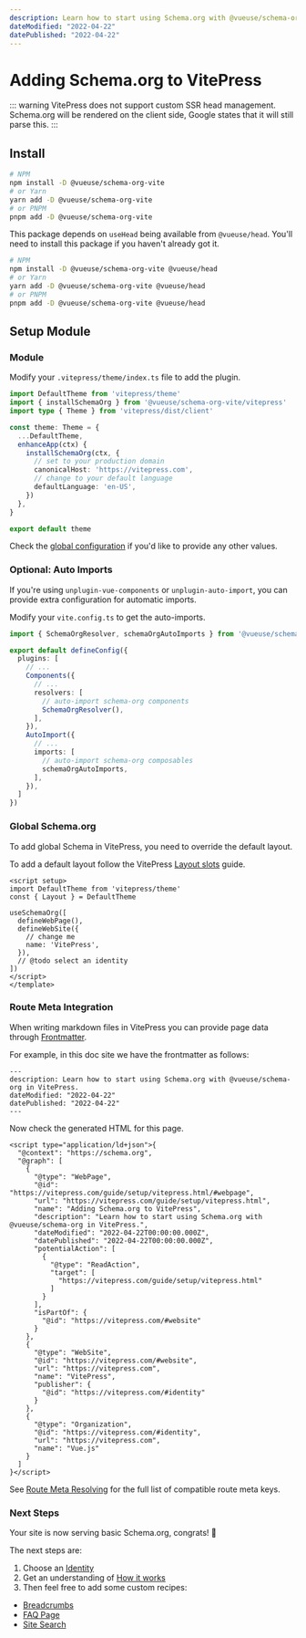 ```yaml
---
description: Learn how to start using Schema.org with @vueuse/schema-org in VitePress.
dateModified: "2022-04-22"
datePublished: "2022-04-22"
---
```


# Adding Schema.org to VitePress


::: warning
VitePress does not support custom SSR head management.
Schema.org will be rendered on the client side, Google states that it will still parse this.
:::

## Install

```bash
# NPM
npm install -D @vueuse/schema-org-vite
# or Yarn
yarn add -D @vueuse/schema-org-vite
# or PNPM
pnpm add -D @vueuse/schema-org-vite
```


This package depends on `useHead` being available from `@vueuse/head`. You'll need to install this package
if you haven't already got it.

```bash
# NPM
npm install -D @vueuse/schema-org-vite @vueuse/head
# or Yarn
yarn add -D @vueuse/schema-org-vite @vueuse/head
# or PNPM
pnpm add -D @vueuse/schema-org-vite @vueuse/head
```

## Setup Module

### Module

Modify your `.vitepress/theme/index.ts` file to add the plugin.

```ts .vitepress/theme/index.ts
import DefaultTheme from 'vitepress/theme'
import { installSchemaOrg } from '@vueuse/schema-org-vite/vitepress'
import type { Theme } from 'vitepress/dist/client'

const theme: Theme = {
  ...DefaultTheme,
  enhanceApp(ctx) {
    installSchemaOrg(ctx, {
      // set to your production domain  
      canonicalHost: 'https://vitepress.com',
      // change to your default language
      defaultLanguage: 'en-US',
    })
  },
}

export default theme
```

Check the [global configuration](/guide/how-it-works#global-config) if you'd like to provide any other values.


### Optional: Auto Imports

If you're using `unplugin-vue-components` or `unplugin-auto-import`,
you can provide extra configuration for automatic imports.

Modify your `vite.config.ts` to get the auto-imports.

```ts vite.config.ts
import { SchemaOrgResolver, schemaOrgAutoImports } from '@vueuse/schema-org-vite'

export default defineConfig({
  plugins: [
    // ...
    Components({
      // ...
      resolvers: [
        // auto-import schema-org components  
        SchemaOrgResolver(),
      ],
    }),
    AutoImport({
      // ...
      imports: [
        // auto-import schema-org composables  
        schemaOrgAutoImports,
      ],
    }),
  ]
})
```

### Global Schema.org

To add global Schema in VitePress, you need to override the default layout.

To add a default layout follow the VitePress [Layout slots](https://vitepress.vuejs.org/guide/theming.html#layout-slots) guide.

```vue .vitepress/theme/MyLayout.vue
<script setup>
import DefaultTheme from 'vitepress/theme'
const { Layout } = DefaultTheme

useSchemaOrg([
  defineWebPage(),
  defineWebSite({
    // change me
    name: 'VitePress',
  }),
  // @todo select an identity
])
</script>
</template>
```

### Route Meta Integration

When writing markdown files in VitePress you can provide page data through [Frontmatter](https://vitepress.vuejs.org/guide/frontmatter.html).

For example, in this doc site we have the frontmatter as follows:

```vue guide/setup/vitepress.md
---
description: Learn how to start using Schema.org with @vueuse/schema-org in VitePress.
dateModified: "2022-04-22"
datePublished: "2022-04-22"
---
```

Now check the generated HTML for this page.

```html{10-11}
<script type="application/ld+json">{
  "@context": "https://schema.org",
  "@graph": [
    {
      "@type": "WebPage",
      "@id": "https://vitepress.com/guide/setup/vitepress.html/#webpage",
      "url": "https://vitepress.com/guide/setup/vitepress.html",
      "name": "Adding Schema.org to VitePress",
      "description": "Learn how to start using Schema.org with @vueuse/schema-org in VitePress.",
      "dateModified": "2022-04-22T00:00:00.000Z",
      "datePublished": "2022-04-22T00:00:00.000Z",
      "potentialAction": [
        {
          "@type": "ReadAction",
          "target": [
            "https://vitepress.com/guide/setup/vitepress.html"
          ]
        }
      ],
      "isPartOf": {
        "@id": "https://vitepress.com/#website"
      }
    },
    {
      "@type": "WebSite",
      "@id": "https://vitepress.com/#website",
      "url": "https://vitepress.com",
      "name": "VitePress",
      "publisher": {
        "@id": "https://vitepress.com/#identity"
      }
    },
    {
      "@type": "Organization",
      "@id": "https://vitepress.com/#identity",
      "url": "https://vitepress.com",
      "name": "Vue.js"
    }
  ]
}</script>
```

See [Route Meta Resolving](/guide/how-it-works.html#route-meta-resolving) for the full list of compatible route meta keys.

### Next Steps

Your site is now serving basic Schema.org, congrats! 🎉

The next steps are:
1. Choose an [Identity](/guide/guides/identity)
2. Get an understanding of [How it works](/guide/how-it-works)
3. Then feel free to add some custom recipes:

- [Breadcrumbs](/guide/recipes/breadcrumbs)
- [FAQ Page](/guide/recipes/faq)
- [Site Search](/guide/recipes/faq)
